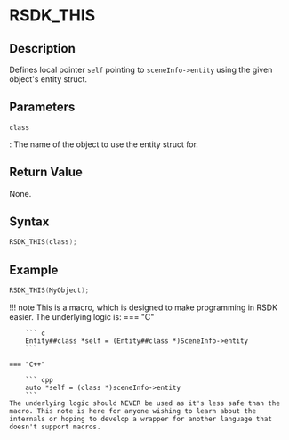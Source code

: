 # RSDK_THIS

## Description
Defines local pointer `self` pointing to `sceneInfo->entity` using the given object's entity struct.

## Parameters
`class`

:   The name of the object to use the entity struct for.

## Return Value
None.

## Syntax
``` c
RSDK_THIS(class);
```

## Example
``` c
RSDK_THIS(MyObject);
```


!!! note
    This is a macro, which is designed to make programming in RSDK easier. The underlying logic is:
    === "C"

        ``` c
        Entity##class *self = (Entity##class *)SceneInfo->entity
        ```

    === "C++"

        ``` cpp
        auto *self = (class *)sceneInfo->entity
        ```
	The underlying logic should NEVER be used as it's less safe than the macro. This note is here for anyone wishing to learn about the internals or hoping to develop a wrapper for another language that doesn't support macros.